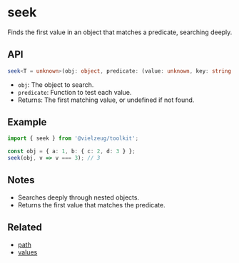 # seek

Finds the first value in an object that matches a predicate, searching deeply.

## API

```ts
seek<T = unknown>(obj: object, predicate: (value: unknown, key: string | number, obj: object) => boolean): T | undefined
```

- `obj`: The object to search.
- `predicate`: Function to test each value.
- Returns: The first matching value, or undefined if not found.

## Example

```ts
import { seek } from '@vielzeug/toolkit';

const obj = { a: 1, b: { c: 2, d: 3 } };
seek(obj, v => v === 3); // 3
```

## Notes

- Searches deeply through nested objects.
- Returns the first value that matches the predicate.

## Related

- [path](./path.md)
- [values](./values.md)
